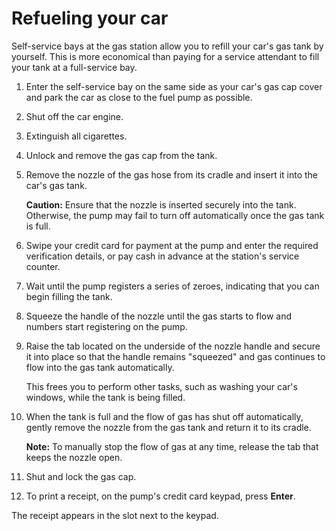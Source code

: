 
# Refueling your car 

Self-service bays at the gas station allow you to refill your car's gas tank by yourself. This is more economical than paying for a service attendant to fill your tank at a full-service bay.
 
1. Enter the self-service bay on the same side as your car's gas cap cover and park the car as close to the fuel pump as possible.
 
2. Shut off the car engine.
 
3. Extinguish all cigarettes.
 
4. Unlock and remove the gas cap from the tank.

5. Remove the nozzle of the gas hose from its cradle and insert it into the car's gas tank. 

   **Caution:** Ensure that the nozzle is inserted securely into the tank. Otherwise, the pump may fail to turn off automatically once the gas tank is full.
 
6. Swipe your credit card for payment at the pump and enter the required verification details, or pay cash in advance at the station's service counter.

7. Wait until the pump registers a series of zeroes, indicating that you can begin filling the tank. 

8. Squeeze the handle of the nozzle until the gas starts to flow and numbers start registering on the pump. 

9. Raise the tab located on the underside of the nozzle handle and secure it into place so that the handle remains "squeezed" and gas continues to flow into the gas tank automatically. 

   This frees you to perform other tasks, such as washing your car's windows, while the tank is being filled. 

10. When the tank is full and the flow of gas has shut off automatically, gently remove the nozzle from the gas tank and return it to its cradle. 

    **Note:** To manually stop the flow of gas at any time, release the tab that keeps the nozzle open.

11. Shut and lock the gas cap. 

12. To print a receipt, on the pump's credit card keypad, press **Enter**. 

 The receipt appears in the slot next to the keypad. 